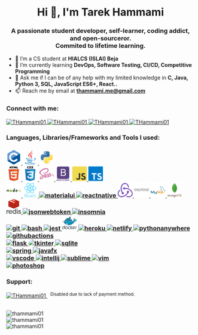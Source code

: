 <h1 align="center">Hi 👋, I'm Tarek Hammami</h1>
<h3 align="center">A passionate student developer, self-learner, coding addict, and open-sourceror.<br>Commited to lifetime learning.</h3>

- 🔭 I’m a CS student at **HIALCS (ISLAI) Beja**
- 🌱 I’m currently learning **DevOps, Software Testing, CI/CD, Competitive Programming**
- 💬 Ask me if I can be of any help with my limited knowledge in **C, Java, Python 3, SQL, JavaScript ES6+, React..**
- 📫 Reach me by email at **thammami.me@gmail.com**

<h3 align="left">Connect with me:</h3>
<p align="left">

<a href="https://t.me/THammami01" target="blank">
  <img align="center" src="https://img.shields.io/badge/-Telegram-1572B6?style=flat&logo=Telegram&logoColor=white" alt="THammami01" height="25" />
</a>
<a href="https://fb.me/THammami01" target="blank">
  <img align="center" src="https://img.shields.io/badge/-Facebook-blue?style=flat&logo=Facebook&logoColor=white" alt="THammami01" height="25" />
</a>
<a href="https://www.sololearn.com/profile/14095074" target="blank">
  <img align="center" src="https://img.shields.io/badge/-SoloLearn-6b7f99?style=flat&logo=SoloLearn&logoColor=white" alt="THammami01" height="25" />
</a>
<a href="https://www.hackerrank.com/THammami01" target="blank">
  <img align="center" src="https://img.shields.io/badge/-Hackerrank-39424e?style=flat&logo=HackerRank&logoColor=white" alt="THammami01" height="25" />
</a>
  
</p>

<h3 align="left">Languages, Libraries/Frameworks and Tools I used:<h3>

<p align="left">
<a href="https://www.cprogramming.com/" target="_blank">
  <img
    src="https://raw.githubusercontent.com/devicons/devicon/master/icons/c/c-original.svg"
    alt="c"
    width="40"
    height="40"
  />
</a>

<a href="https://www.java.com" target="_blank">
  <img
    src="https://raw.githubusercontent.com/devicons/devicon/master/icons/java/java-original.svg"
    alt="java"
    width="40"
    height="40"
  />
</a>

<a href="https://www.python.org" target="_blank">
  <img
    src="https://raw.githubusercontent.com/devicons/devicon/master/icons/python/python-original.svg"
    alt="python"
    width="40"
    height="40"
  />
</a>

<br>

<a href="https://www.w3.org/html/" target="_blank">
  <img
    src="https://raw.githubusercontent.com/devicons/devicon/master/icons/html5/html5-original-wordmark.svg"
    alt="html5"
    width="40"
    height="40"
  />
</a>

<a href="https://www.w3schools.com/css/" target="_blank">
  <img
    src="https://raw.githubusercontent.com/devicons/devicon/master/icons/css3/css3-original-wordmark.svg"
    alt="css3"
    width="40"
    height="40"
  />
</a>

<a href="https://sass-lang.com" target="_blank">
  <img
    src="https://raw.githubusercontent.com/devicons/devicon/master/icons/sass/sass-original.svg"
    alt="sass"
    width="40"
    height="40"
  />
</a>

<a href="https://getbootstrap.com" target="_blank">
  <img
    src="https://raw.githubusercontent.com/devicons/devicon/master/icons/bootstrap/bootstrap-plain-wordmark.svg"
    alt="bootstrap"
    width="40"
    height="40"
  />
</a>

<a href="https://developer.mozilla.org/en-US/docs/Web/JavaScript" target="_blank">
  <img
    src="https://raw.githubusercontent.com/devicons/devicon/master/icons/javascript/javascript-original.svg"
    alt="javascript"
    width="40"
    height="40"
  />
</a>

<a href="https://www.typescriptlang.org/" target="_blank">
  <img
    src="https://raw.githubusercontent.com/devicons/devicon/master/icons/typescript/typescript-original.svg"
    alt="typescript"
    width="40"
    height="40"
  />
</a>

<br>
  
  
  
<a href="https://nodejs.org" target="_blank">
  <img
    src="https://raw.githubusercontent.com/devicons/devicon/master/icons/nodejs/nodejs-original-wordmark.svg"
    alt="nodejs"
    width="40"
    height="40"
  />
</a>

<a href="https://reactjs.org/" target="_blank">
  <img
    src="https://raw.githubusercontent.com/devicons/devicon/master/icons/react/react-original-wordmark.svg"
    alt="react"
    width="40"
    height="40"
  />
</a>
  
<a href="https://material-ui.com/" target="_blank">
  <img
    src="https://material-ui.com/static/logo.png"
    alt="materialui"
    width="40"
    height="40"
  />
</a>

<a href="https://reactnative.dev/" target="_blank">
  <img
    src="https://reactnative.dev/img/header_logo.svg"
    alt="reactnative"
    width="40"
    height="40"
  />
</a>

<a href="https://redux.js.org" target="_blank">
  <img
    src="https://raw.githubusercontent.com/devicons/devicon/master/icons/redux/redux-original.svg"
    alt="redux"
    width="40"
    height="40"
  />
</a>

<a href="https://expressjs.com" target="_blank">
  <img
    src="https://raw.githubusercontent.com/devicons/devicon/master/icons/express/express-original-wordmark.svg"
    alt="express"
    width="40"
    height="40"
  />
</a>

  <a href="https://www.mysql.com/" target="_blank">
  <img
    src="https://raw.githubusercontent.com/devicons/devicon/master/icons/mysql/mysql-original-wordmark.svg"
    alt="mysql"
    width="40"
    height="40"
  />
</a>  
  
<a href="https://www.mongodb.com/" target="_blank">
  <img
    src="https://raw.githubusercontent.com/devicons/devicon/master/icons/mongodb/mongodb-original-wordmark.svg"
    alt="mongodb"
    width="40"
    height="40"
  />
</a>

<a href="https://redis.io" target="_blank">
  <img
    src="https://raw.githubusercontent.com/devicons/devicon/master/icons/redis/redis-original-wordmark.svg"
    alt="redis"
    width="40"
    height="40"
  />
</a>

<a href="https://jwt.io/" target="_blank">
  <img
    src="https://jwt.io/img/logo.svg"
    alt="jsonwebtoken"
    width="40"
    height="40"
  />
</a>

<a href="https://insomnia.rest/" target="_blank">
  <img
    src="https://icons.iconarchive.com/icons/papirus-team/papirus-apps/512/insomnia-icon.png"
    alt="insomnia"
    width="40"
    height="40"
  />
</a>

<br>

<a href="https://git-scm.com/" target="_blank">
  <img
    src="https://www.vectorlogo.zone/logos/git-scm/git-scm-icon.svg"
    alt="git"
    width="40"
    height="40"
  />
</a>

<a href="https://www.gnu.org/software/bash/" target="_blank">
  <img
    src="https://www.vectorlogo.zone/logos/gnu_bash/gnu_bash-icon.svg"
    alt="bash"
    width="40"
    height="40"
  />
</a>

<a href="https://jestjs.io" target="_blank">
  <img
    src="https://www.vectorlogo.zone/logos/jestjsio/jestjsio-icon.svg"
    alt="jest"
    width="40"
    height="40"
  />
</a>

<a href="https://www.docker.com/" target="_blank">
  <img
    src="https://raw.githubusercontent.com/devicons/devicon/master/icons/docker/docker-original-wordmark.svg"
    alt="docker"
    width="40"
    height="40"
  />
</a>

<a href="https://heroku.com" target="_blank">
  <img
    src="https://www.vectorlogo.zone/logos/heroku/heroku-icon.svg"
    alt="heroku"
    width="40"
    height="40"
  />
</a>

<a href="https://www.netlify.com/" target="_blank">
  <img
    src="https://static-00.iconduck.com/assets.00/netlify-icon-511x512-idkvcd89.png"
    alt="netlify"
    width="40"
    height="40"
  />
</a>

<a href="https://www.pythonanywhere.com/" target="_blank">
  <img
    src="https://www.pythonanywhere.com/static/anywhere/images/PA-logo-large-icononly.png"
    alt="pythonanywhere"
    width="40"
    height="40"
  />
</a>
  
<a href="https://github.com/features/actions" target="_blank">
  <img
    src="https://github.githubassets.com/images/modules/site/features/actions-icon-actions.svg"
    alt="githubactions"
    width="40"
    height="40"
  />
</a>

<br>

<a href="https://flask.palletsprojects.com/" target="_blank">
  <img
    src="https://www.vectorlogo.zone/logos/pocoo_flask/pocoo_flask-icon.svg"
    alt="flask"
    width="40"
    height="40"
  />
</a>
  
<a href="https://docs.python.org/3/library/tkinter.html" target="_blank">
  <img
    src="https://ucarecdn.com/62184a11-4c42-4450-8686-fe27e280d62a/"
    alt="tkinter"
    width="40"
    height="40"
    style="border-radius: 20px"
  />
</a>

<a href="https://www.sqlite.org/" target="_blank">
  <img
    src="https://www.vectorlogo.zone/logos/sqlite/sqlite-icon.svg"
    alt="sqlite"
    width="40"
    height="40"
  />
</a>

<br>

<a href="https://spring.io/" target="_blank">
  <img
    src="https://www.vectorlogo.zone/logos/springio/springio-icon.svg"
    alt="spring"
    width="40"
    height="40"
  />
</a>

 <a href="https://openjfx.io/" target="_blank">
  <img
    src="https://ucarecdn.com/ebecf823-ba9f-44a9-8952-5f671b715df3/javafx.png"
    alt="javafx"
    width="40"
    height="40"
  />
</a>

<br>

<a href="https://code.visualstudio.com/" target="_blank">
  <img
    src="https://upload.wikimedia.org/wikipedia/commons/thumb/9/9a/Visual_Studio_Code_1.35_icon.svg/2048px-Visual_Studio_Code_1.35_icon.svg.png"
    alt="vscode"
    width="40"
    height="40"
  />
</a>
  
<a href="https://www.jetbrains.com/idea/" target="_blank">
  <img
    src="https://upload.wikimedia.org/wikipedia/commons/thumb/9/9c/IntelliJ_IDEA_Icon.svg/1024px-IntelliJ_IDEA_Icon.svg.png"
    alt="intellij"
    width="40"
    height="40"
  />
</a>
  
<a href="https://www.sublimetext.com/" target="_blank">
  <img
    src="https://upload.wikimedia.org/wikipedia/fr/7/78/Sublime_text_logo.png"
    alt="sublime"
    width="40"
    height="40"
  />
</a>
  
  
<a href="https://www.vim.org/" target="_blank">
  <img
    src="https://upload.wikimedia.org/wikipedia/commons/thumb/4/4f/Icon-Vim.svg/1200px-Icon-Vim.svg.png"
    alt="vim"
    width="40"
    height="40"
  />
</a>

<br>

<a href="https://www.photoshop.com/en" target="_blank">
  <img
    src="https://upload.wikimedia.org/wikipedia/commons/thumb/a/af/Adobe_Photoshop_CC_icon.svg/1200px-Adobe_Photoshop_CC_icon.svg.png"
    alt="photoshop"
    width="40"
    height="40"
  />
</a>
</p>

<h3 align="left">Support:</h3>
<p>
  <p>
    <a href="https://www.buymeacoffee.com/THammami01" color="grey">
      <img src="https://cdn.buymeacoffee.com/buttons/v2/default-yellow.png" height="50" width="210" alt="THammami01" />
    </a>
    &nbsp;&nbsp;<sup style="text-decoration: none">Disabled due to lack of payment method.</sup>
  </p>
</p>

<br>

<div><img src="https://github-readme-stats.vercel.app/api/top-langs?username=thammami01&show_icons=true&locale=en&layout=compact&theme=radical" alt="thammami01" /></div>

<div><img src="https://github-readme-stats.vercel.app/api?username=thammami01&show_icons=true&locale=en&theme=radical" alt="thammami01" /></div>

<div><img src="https://github-readme-streak-stats.herokuapp.com/?user=thammami01&theme=radical" alt="thammami01" /></div>
